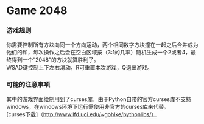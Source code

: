 # Game 2048
### 游戏规则  
你需要控制所有方块向同一个方向运动，两个相同数字方块撞在一起之后合并成为他们的和，每次操作之后会在空白区域按（3:1的几率）随机生成一个2或者4，最终得到一个“2048”的方块就算胜利了。  
WSAD键控制上下左右滑动，R可重置本次游戏，Q退出游戏。  
  
### 可能的注意事项  
其中的游戏界面绘制用到了curses库，由于Python自带的官方curses库不支持windows，在windows环境下运行需使用非官方的curses库来代替。  
[curses下载]（http://www.lfd.uci.edu/~gohlke/pythonlibs/）
